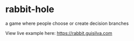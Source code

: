# rabbit-hole
a game where people choose or create decision branches

View live example here:
https://rabbit.guisilva.com
